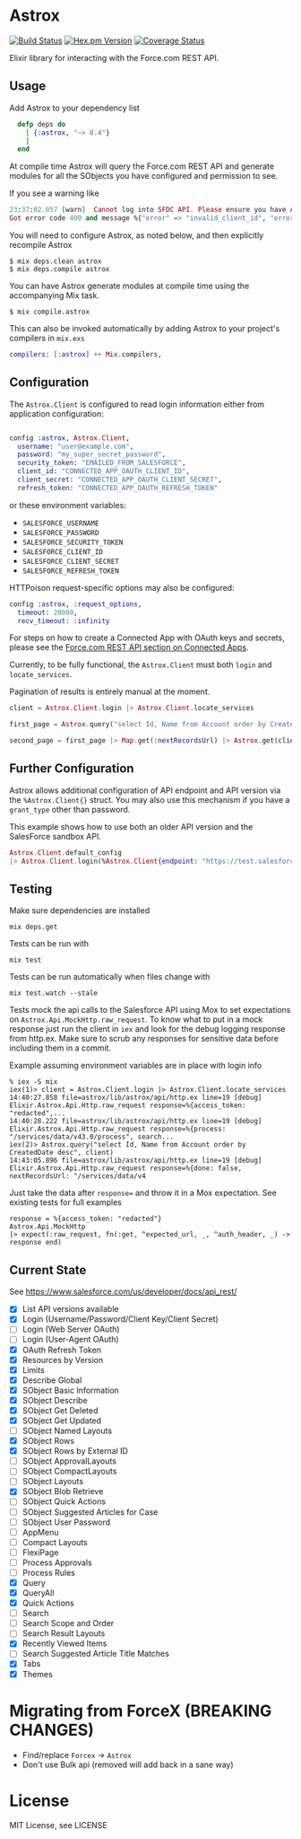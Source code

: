 # Astrox

[![Build Status](https://travis-ci.org/jeffweiss/astrox.svg?branch=master)](https://travis-ci.org/jeffweiss/astrox)
[![Hex.pm Version](http://img.shields.io/hexpm/v/astrox.svg?style=flat)](https://hex.pm/packages/astrox)
[![Coverage Status](https://coveralls.io/repos/github/jeffweiss/astrox/badge.svg?branch=master)](https://coveralls.io/github/jeffweiss/astrox?branch=master)

Elixir library for interacting with the Force.com REST API.

## Usage

Add Astrox to your dependency list

```elixir
  defp deps do
    [ {:astrox, "~> 0.4"}
    ]
  end
```

At compile time Astrox will query the Force.com REST API and generate modules for all the
SObjects you have configured and permission to see.

If you see a warning like

```elixir
23:37:02.057 [warn]  Cannot log into SFDC API. Please ensure you have Astrox properly configured.
Got error code 400 and message %{"error" => "invalid_client_id", "error_description" => "client identifier invalid"}
```

You will need to configure Astrox, as noted below, and then explicitly recompile Astrox

```shell
$ mix deps.clean astrox
$ mix deps.compile astrox
```

You can have Astrox generate modules at compile time using the accompanying Mix task.

```shell
$ mix compile.astrox
```

This can also be invoked automatically by adding Astrox to your project's compilers in `mix.exs`

```elixir
compilers: [:astrox] ++ Mix.compilers,
```

## Configuration

The `Astrox.Client` is configured to read login information either from
application configuration:

```elixir

config :astrox, Astrox.Client,
  username: "user@example.com",
  password: "my_super_secret_password",
  security_token: "EMAILED_FROM_SALESFORCE",
  client_id: "CONNECTED_APP_OAUTH_CLIENT_ID",
  client_secret: "CONNECTED_APP_OAUTH_CLIENT_SECRET",
  refresh_token: "CONNECTED_APP_OAUTH_REFRESH_TOKEN"
```

or these environment variables:

- `SALESFORCE_USERNAME`
- `SALESFORCE_PASSWORD`
- `SALESFORCE_SECURITY_TOKEN`
- `SALESFORCE_CLIENT_ID`
- `SALESFORCE_CLIENT_SECRET`
- `SALESFORCE_REFRESH_TOKEN`

HTTPoison request-specific options may also be configured:

```elixir
config :astrox, :request_options,
  timeout: 20000,
  recv_timeout: :infinity
```

For steps on how to create a Connected App with OAuth keys and secrets,
please see the [Force.com REST API section on Connected Apps](https://developer.salesforce.com/docs/atlas.en-us.api_rest.meta/api_rest/intro_defining_remote_access_applications.htm).

Currently, to be fully functional, the `Astrox.Client` must both `login` and
`locate_services`.

Pagination of results is entirely manual at the moment.

```elixir
client = Astrox.Client.login |> Astrox.Client.locate_services

first_page = Astrox.query("select Id, Name from Account order by CreatedDate desc", client)

second_page = first_page |> Map.get(:nextRecordsUrl) |> Astrox.get(client)
```

## Further Configuration

Astrox allows additional configuration of API endpoint and API version via the
`%Astrox.Client{}` struct. You may also use this mechanism if you have a
`grant_type` other than password.

This example shows how to use both an older API version and the SalesForce
sandbox API.

```elixir
Astrox.Client.default_config
|> Astrox.Client.login(%Astrox.Client{endpoint: "https://test.salesforce.com", api_version: "34.0"})
```

## Testing

Make sure dependencies are installed

    mix deps.get

Tests can be run with

    mix test

Tests can be run automatically when files change with

    mix test.watch --stale

Tests mock the api calls to the Salesforce API using Mox to set expectations on
`Astrox.Api.MockHttp.raw_request`. To know what to put in a mock response just
run the client in `iex` and look for the debug logging response from http.ex.
Make sure to scrub any responses for sensitive data before including them
in a commit.

Example assuming environment variables are in place with login info

    % iex -S mix
    iex(1)> client = Astrox.Client.login |> Astrox.Client.locate_services
    14:40:27.858 file=astrox/lib/astrox/api/http.ex line=19 [debug] Elixir.Astrox.Api.Http.raw_request response=%{access_token: "redacted",...
    14:40:28.222 file=astrox/lib/astrox/api/http.ex line=19 [debug] Elixir.Astrox.Api.Http.raw_request response=%{process: "/services/data/v43.0/process", search...
    iex(2)> Astrox.query("select Id, Name from Account order by CreatedDate desc", client)
    14:43:05.896 file=astrox/lib/astrox/api/http.ex line=19 [debug] Elixir.Astrox.Api.Http.raw_request response=%{done: false, nextRecordsUrl: "/services/data/v4

Just take the data after `response=` and throw it in a Mox expectation. See
existing tests for full examples

    response = %{access_token: "redacted"}
    Astrox.Api.MockHttp
    |> expect(:raw_request, fn(:get, ^expected_url, _, ^auth_header, _) -> response end)

## Current State

See https://www.salesforce.com/us/developer/docs/api_rest/

- [x] List API versions available
- [x] Login (Username/Password/Client Key/Client Secret)
- [ ] Login (Web Server OAuth)
- [ ] Login (User-Agent OAuth)
- [x] OAuth Refresh Token
- [x] Resources by Version
- [x] Limits
- [x] Describe Global
- [x] SObject Basic Information
- [x] SObject Describe
- [x] SObject Get Deleted
- [x] SObject Get Updated
- [ ] SObject Named Layouts
- [x] SObject Rows
- [x] SObject Rows by External ID
- [ ] SObject ApprovalLayouts
- [ ] SObject CompactLayouts
- [ ] SObject Layouts
- [x] SObject Blob Retrieve
- [ ] SObject Quick Actions
- [ ] SObject Suggested Articles for Case
- [ ] SObject User Password
- [ ] AppMenu
- [ ] Compact Layouts
- [ ] FlexiPage
- [ ] Process Approvals
- [ ] Process Rules
- [x] Query
- [x] QueryAll
- [x] Quick Actions
- [ ] Search
- [ ] Search Scope and Order
- [ ] Search Result Layouts
- [x] Recently Viewed Items
- [ ] Search Suggested Article Title Matches
- [x] Tabs
- [x] Themes

# Migrating from ForceX (**BREAKING CHANGES**)

- Find/replace `Forcex` -> `Astrox`
- Don't use Bulk api (removed will add back in a sane way)

# License

MIT License, see LICENSE
